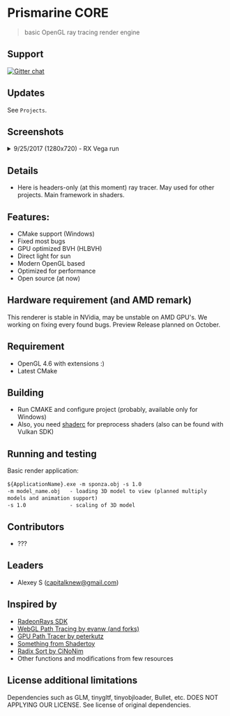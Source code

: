 # Prismarine CORE

> basic OpenGL ray tracing render engine


## Support

[![Gitter chat](https://badges.gitter.im/Join%20Chat.svg)](https://gitter.im/capitalknew/prismarine)


## Updates

See `Projects`. 

## Screenshots

<details>
<summary>9/25/2017 (1280x720) - RX Vega run</summary>

<img src="Screenshots/RXVega.png" width="1920"/>

</details>

## Details

- Here is headers-only (at this moment) ray tracer. May used for other projects. Main framework in shaders.

## Features: 

- CMake support (Windows)
- Fixed most bugs
- GPU optimized BVH (HLBVH)
- Direct light for sun
- Modern OpenGL based
- Optimized for performance
- Open source (at now)

## Hardware requirement (and AMD remark)

This renderer is stable in NVidia, may be unstable on AMD GPU's. We working on fixing every found bugs. Preview Release planned on October. 

## Requirement

- OpenGL 4.6 with extensions :)
- Latest CMake

## Building 

- Run CMAKE and configure project (probably, available only for Windows)
- Also, you need [shaderc](https://github.com/google/shaderc) for preprocess shaders (also can be found with Vulkan SDK)

## Running and testing

Basic render application: 

```
${ApplicationName}.exe -m sponza.obj -s 1.0
-m model_name.obj   - loading 3D model to view (planned multiply models and animation support)
-s 1.0              - scaling of 3D model
```

## Contributors

- ???

## Leaders

- Alexey S (capitalknew@gmail.com)

## Inspired by

- [RadeonRays SDK](https://github.com/GPUOpen-LibrariesAndSDKs/RadeonRays_SDK)
- [WebGL Path Tracing by evanw (and forks)](https://github.com/evanw/webgl-path-tracing)
- [GPU Path Tracer by peterkutz](https://github.com/peterkutz/GPUPathTracer)
- [Something from Shadertoy](https://www.shadertoy.com/)
- [Radix Sort by CiNoNim](https://github.com/cNoNim/radix-sort)
- Other functions and modifications from few resources

## License additional limitations

Dependencies such as GLM, tinygltf, tinyobjloader, Bullet, etc. DOES NOT APPLYING OUR LICENSE. See license of original dependencies. 

